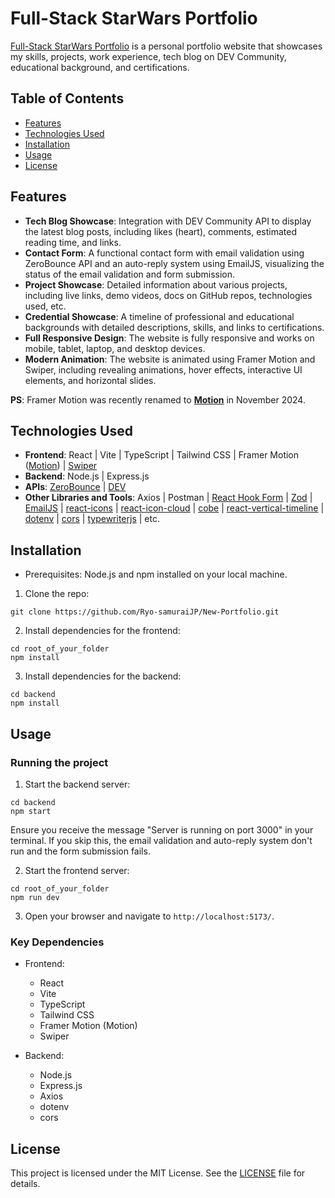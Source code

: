 # Full-Stack StarWars Portfolio

[Full-Stack StarWars Portfolio](https://www.ryoichihomma.me/) is a personal portfolio website that showcases my skills, projects, work experience, tech blog on DEV Community, educational background, and certifications. 

## Table of Contents
- [Features](#features)
- [Technologies Used](#technologies-used)
- [Installation](#installation)
- [Usage](#usage)
- [License](#license)


## Features 
- **Tech Blog Showcase**: Integration with DEV Community API to display the latest blog posts, including likes (heart), comments, estimated reading time, and links.
- **Contact Form**: A functional contact form with email validation using ZeroBounce API and an auto-reply system using EmailJS, visualizing the status of the email validation and form submission.
- **Project Showcase**: Detailed information about various projects, including live links, demo videos, docs on GitHub repos, technologies used, etc.
- **Credential Showcase**: A timeline of professional and educational backgrounds with detailed descriptions, skills, and links to certifications.
- **Full Responsive Design**: The website is fully responsive and works on mobile, tablet, laptop, and desktop devices.
- **Modern Animation**: The website is animated using Framer Motion and Swiper, including revealing animations, hover effects, interactive UI elements, and horizontal slides. 

**PS**: Framer Motion was recently renamed to [**Motion**](https://motion.dev/blog/framer-motion-is-now-independent-introducing-motion) in November 2024. 

## Technologies Used

- **Frontend**: React | Vite | TypeScript | Tailwind CSS | Framer Motion ([Motion](https://github.com/motiondivision/motion)) | [Swiper](https://github.com/nolimits4web/swiper)
- **Backend**: Node.js | Express.js
- **APIs**: [ZeroBounce](https://www.zerobounce.net/?campaignid=1070376639&groupid=51898694789&adid=357518452232&gad_source=1&gclid=CjwKCAiAgoq7BhBxEiwAVcW0LMdzKjcZ8BMVprGFfN1mfI5fHrDwWLAH0lVsd5-JWTMw6h_i8Yf6eBoCxIsQAvD_BwE) | [DEV](https://dev.to/)
- **Other Libraries and Tools**: Axios | Postman | [React Hook Form](https://github.com/react-hook-form/react-hook-form) | [Zod](https://github.com/colinhacks/zod) | [EmailJS](https://github.com/eleith/emailjs) | [react-icons](https://github.com/react-icons/react-icons) | [react-icon-cloud](https://github.com/teaguestockwell/react-icon-cloud) | [cobe](https://github.com/shuding/cobe) | [react-vertical-timeline](https://github.com/stephane-monnot/react-vertical-timeline) | [dotenv](https://github.com/motdotla/dotenv) | [cors](https://github.com/expressjs/cors) | [typewriterjs](https://github.com/tameemsafi/typewriterjs) | etc.

## Installation

- Prerequisites: Node.js and npm installed on your local machine.

1. Clone the repo: 
```
git clone https://github.com/Ryo-samuraiJP/New-Portfolio.git
```

2. Install dependencies for the frontend:
```
cd root_of_your_folder
npm install
```

3. Install dependencies for the backend:
```
cd backend
npm install
```

## Usage

### Running the project

1. Start the backend server:
```
cd backend
npm start
```

Ensure you receive the message "Server is running on port 3000" in your terminal. If you skip this, the email validation and auto-reply system don't run and the form submission fails. 

2. Start the frontend server: 
```
cd root_of_your_folder
npm run dev
```

3. Open your browser and navigate to `http://localhost:5173/`.

### Key Dependencies 

- Frontend:
  - React
  - Vite
  - TypeScript
  - Tailwind CSS
  - Framer Motion (Motion)
  - Swiper

- Backend: 
  - Node.js
  - Express.js
  - Axios
  - dotenv
  - cors
 

## License
This project is licensed under the MIT License. See the [LICENSE](https://github.com/Ryo-samuraiJP/New-Portfolio?tab=MIT-1-ov-file) file for details.

